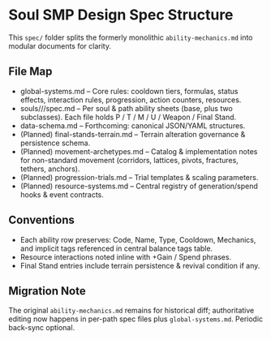 # Soul SMP Design Spec Structure

This `spec/` folder splits the formerly monolithic `ability-mechanics.md` into modular documents for clarity.

## File Map
- global-systems.md – Core rules: cooldown tiers, formulas, status effects, interaction rules, progression, action counters, resources.
- souls/<soul>/<path>/spec.md – Per soul & path ability sheets (base, plus two subclasses). Each file holds P / T / M / U / Weapon / Final Stand.
- data-schema.md – Forthcoming: canonical JSON/YAML structures.
- (Planned) final-stands-terrain.md – Terrain alteration governance & persistence schema.
- (Planned) movement-archetypes.md – Catalog & implementation notes for non-standard movement (corridors, lattices, pivots, fractures, tethers, anchors).
- (Planned) progression-trials.md – Trial templates & scaling parameters.
- (Planned) resource-systems.md – Central registry of generation/spend hooks & event contracts.

## Conventions
- Each ability row preserves: Code, Name, Type, Cooldown, Mechanics, and implicit tags referenced in central balance tags table.
- Resource interactions noted inline with +Gain / Spend phrases.
- Final Stand entries include terrain persistence & revival condition if any.

## Migration Note
The original `ability-mechanics.md` remains for historical diff; authoritative editing now happens in per-path spec files plus `global-systems.md`. Periodic back-sync optional.
